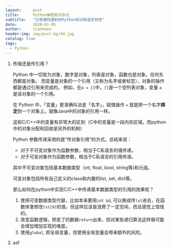 ```yaml
---
layout:     post
title:      Python编程知识杂记
subtitle:   "记录偶然遇到的Python知识和语言特性"
date:       2020-01-05
author:     tianhaoo
header-img: img/post-bg/44.jpg
catalog: true
tags:
  - Python
---
```


1. 传值还是传引用？

   Python 中一切皆为对象，数字是对象，列表是对象，函数也是对象，任何东西都是对象。
   而变量是对象的一个引用（又称为名字或者标签），对象的操作都是通过引用来完成的。
   例如，在`a = []`中，`[]`是一个空列表对象，变量 `a` 是该对象的一个引用。

   在 Python 中，「变量」更准确叫法是「名字」，赋值操作 `=` 就是把一个名字**绑定**到一个对象上。就像Java中的对象的引用一样。

   这和C/C++中的变量有非常大的区别（C中的变量是一段内存区域，而python中的对象分配和回收是另外的机制）

   Python 参数传递采用的是“传对象引用”的方式。总结来说：

      * 对于不可变对象作为函数参数，相当于C系语言的值传递。
      * 对于可变对象作为函数参数，相当于C系语言的引用传递。

   其中不可变对象包括基本数据类型（int, float, bool, string等)和元组。

   可变对象包括所有自己定义的class和内置的list, set, dict等。

   那么如何在python中实现C/C++中传递基本数据类型的引用的效果呢？

      1. 使用可变数据类型代替，比如本来要用`int &d`, 可以换成传`lst`进去，在函数体里修改`lst[0]`的值，但这样应该是浪费了一定空间，而且感觉上怪怪的。
      2. 改变函数逻辑，把变了的数据`return`出来，但对某些递归算法这样做可能会增加增加实现的难度。
      3. 使用`global`, 即全局变量，但使用全局变量会带来额外的风险。

2. asf
